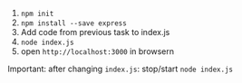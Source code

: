 1. `npm init`
2. `npm install --save express`
3. Add code from previous task to index.js
4. `node index.js`
5. open `http://localhost:3000` in browsern


Important: after changing `index.js`: stop/start `node index.js`